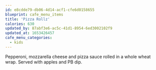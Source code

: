 ```yaml
---
id: e8cdde79-db06-4d14-acf1-cfe6d0158655
blueprint: cafe_menu_items
title: 'Pizza Rollz'
calories: 630
updated_by: 87abf3e6-ac5c-41d1-8954-6ed3002102f9
updated_at: 1653426457
cafe_menu_categories:
  - kids
---
```

Pepperoni, mozzarella cheese and pizza sauce rolled in a whole wheat wrap. Served with apples and PB dip.
